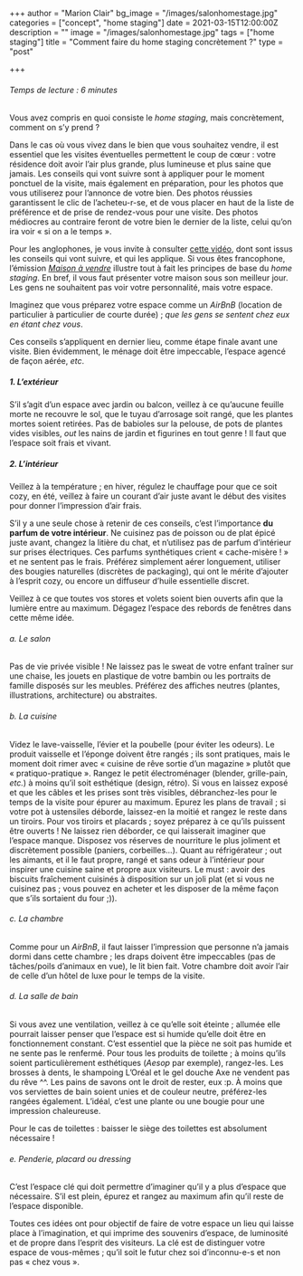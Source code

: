 +++
author = "Marion Clair"
bg_image = "/images/salonhomestage.jpg"
categories = ["concept", "home staging"]
date = 2021-03-15T12:00:00Z
description = ""
image = "/images/salonhomestage.jpg"
tags = ["home staging"]
title = "Comment faire du home staging concrètement ?"
type = "post"

+++
###### Temps de lecture : 6 minutes

Vous avez compris en quoi consiste le _home staging_, mais concrètement, comment on s’y prend ?

Dans le cas où vous vivez dans le bien que vous souhaitez vendre, il est essentiel que les visites éventuelles permettent le coup de cœur : votre résidence doit avoir l’air plus grande, plus lumineuse et plus saine que jamais. Les conseils qui vont suivre sont à appliquer pour le moment ponctuel de la visite, mais également en préparation, pour les photos que vous utiliserez pour l’annonce de votre bien. Des photos réussies garantissent le clic de l’acheteu-r-se, et de vous placer en haut de la liste de préférence et de prise de rendez-vous pour une visite. Des photos médiocres au contraire feront de votre bien le dernier de la liste, celui qu’on ira voir « si on a le temps ».

Pour les anglophones, je vous invite à consulter [cette vidéo](https://www.youtube.com/watch?v=EHGDj7aXq4w&list=LL&index=2), dont sont issus les conseils qui vont suivre, et qui les applique. Si vous êtes francophone, l’émission [_Maison à vendre_](https://www.6play.fr/maison-a-vendre-p_874) illustre tout à fait les principes de base du _home staging_. En bref, il vous faut présenter votre maison sous son meilleur jour. Les gens ne souhaitent pas voir votre personnalité, mais votre espace.

Imaginez que vous préparez votre espace comme un _AirBnB_ (location de particulier à particulier de courte durée) ; _que les gens se sentent chez eux en étant chez vous_.

Ces conseils s’appliquent en dernier lieu, comme étape finale avant une visite. Bien évidemment, le ménage doit être impeccable, l’espace agencé de façon aérée, _etc_.

##### 1. L’extérieur

S’il s’agit d’un espace avec jardin ou balcon, veillez à ce qu’aucune feuille morte ne recouvre le sol, que le tuyau d’arrosage soit rangé, que les plantes mortes soient retirées. Pas de babioles sur la pelouse, de pots de plantes vides visibles, _out_ les nains de jardin et figurines en tout genre ! Il faut que l’espace soit frais et vivant.

##### 2. L’intérieur

Veillez à la température ; en hiver, régulez le chauffage pour que ce soit cozy, en été, veillez à faire un courant d’air juste avant le début des visites pour donner l’impression d’air frais.

S’il y a une seule chose à retenir de ces conseils, c’est l’importance **du parfum de votre intérieur**. Ne cuisinez pas de poisson ou de plat épicé juste avant, changez la litière du chat, et n’utilisez pas de parfum d’intérieur sur prises électriques. Ces parfums synthétiques crient « cache-misère ! » et ne sentent pas le frais. Préférez simplement aérer longuement, utiliser des bougies naturelles (discrètes de packaging), qui ont le mérite d’ajouter à l’esprit cozy, ou encore un diffuseur d’huile essentielle discret.

Veillez à ce que toutes vos stores et volets soient bien ouverts afin que la lumière entre au maximum. Dégagez l’espace des rebords de fenêtres dans cette même idée.

###### a. Le salon

Pas de vie privée visible ! Ne laissez pas le sweat de votre enfant traîner sur une chaise, les jouets en plastique de votre bambin ou les portraits de famille disposés sur les meubles. Préférez des affiches neutres (plantes, illustrations, architecture) ou abstraites.

###### b. La cuisine

Videz le lave-vaisselle, l’évier et la poubelle (pour éviter les odeurs). Le produit vaisselle et l’éponge doivent être rangés ; ils sont pratiques, mais le moment doit rimer avec « cuisine de rêve sortie d’un magazine » plutôt que « pratiquo-pratique ». Rangez le petit électroménager (blender, grille-pain, _etc._) à moins qu’il soit esthétique (design, rétro). Si vous en laissez exposé et que les câbles et les prises sont très visibles, débranchez-les pour le temps de la visite pour épurer au maximum. Epurez les plans de travail ; si votre pot à ustensiles déborde, laissez-en la moitié et rangez le reste dans un tiroirs. Pour vos tiroirs et placards ; soyez préparez à ce qu’ils puissent être ouverts ! Ne laissez rien déborder, ce qui laisserait imaginer que l’espace manque. Disposez vos réserves de nourriture le plus joliment et discrètement possible (paniers, corbeilles…). Quant au réfrigérateur ; out les aimants, et il le faut propre, rangé et sans odeur à l’intérieur pour inspirer une cuisine saine et propre aux visiteurs. Le must : avoir des biscuits fraîchement cuisinés à disposition sur un joli plat (et si vous ne cuisinez pas ; vous pouvez en acheter et les disposer de la même façon que s’ils sortaient du four ;)).

###### c. La chambre

Comme pour un _AirBnB_, il faut laisser l’impression que personne n’a jamais dormi dans cette chambre ; les draps doivent être impeccables (pas de tâches/poils d’animaux en vue), le lit bien fait. Votre chambre doit avoir l’air de celle d’un hôtel de luxe pour le temps de la visite.

###### d. La salle de bain

Si vous avez une ventilation, veillez à ce qu’elle soit éteinte ; allumée elle pourrait laisser penser que l’espace est si humide qu’elle doit être en fonctionnement constant. C’est essentiel que la pièce ne soit pas humide et ne sente pas le renfermé. Pour tous les produits de toilette ; à moins qu’ils soient particulièrement esthétiques (_Aesop_ par exemple), rangez-les. Les brosses à dents, le shampoing L’Oréal et le gel douche Axe ne vendent pas du rêve ^^. Les pains de savons ont le droit de rester, eux :p. À moins que vos serviettes de bain soient unies et de couleur neutre, préférez-les rangées également. L’idéal, c’est une plante ou une bougie pour une impression chaleureuse.

Pour le cas de toilettes : baisser le siège des toilettes est absolument nécessaire !

###### e. Penderie, placard ou dressing

C’est l’espace clé qui doit permettre d’imaginer qu’il y a plus d’espace que nécessaire. S’il est plein, épurez et rangez au maximum afin qu’il reste de l’espace disponible.

Toutes ces idées ont pour objectif de faire de votre espace un lieu qui laisse place à l’imagination, et qui imprime des souvenirs d’espace, de luminosité et de propre dans l’esprit des visiteurs. La clé est de distinguer votre espace de vous-mêmes ; qu’il soit le futur chez soi d’inconnu-e-s et non pas « chez vous ».